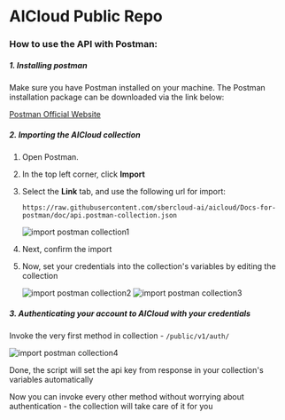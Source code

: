 # AICloud Public Repo
### How to use the API with Postman:
##### 1. Installing postman 
Make sure you have Postman installed on your machine. The Postman installation package can be downloaded via the link below:

[Postman Official Website](https://www.postman.com/downloads/)

##### 2. Importing the AICloud collection 
1.  Open Postman.
2.  In the top left corner, click **Import**
3.  Select the **Link** tab, and use the following url for import:
    
    ```
    https://raw.githubusercontent.com/sbercloud-ai/aicloud/Docs-for-postman/doc/api.postman-collection.json
    ```

    ![import postman collection1](/img/postman_import1.png)

4.  Next, confirm the import
5.  Now, set your credentials into the collection's variables by editing the collection
    
    ![import postman collection2](/img/postman_import2.png)
    ![import postman collection3](/img/postman_import3.png)

##### 3. Authenticating your account to AICloud with your credentials
Invoke the very first method in collection - ```/public/v1/auth/```

![import postman collection4](/img/postman_import4.png)
    
 Done, the script will set the api key from response in your collection's variables automatically
 
Now you can invoke every other method without worrying about authentication - the collection will take care of it for you
